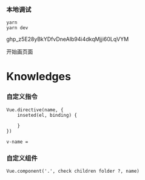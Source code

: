 ### 本地调试
```
yarn
yarn dev
```


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


开始画页面

# Knowledges

### 自定义指令
```
Vue.directive(name, {
	inseted(el, binding) {

	}
})
```
```
v-name = 
``` 

### 自定义组件
```
Vue.component('.', check children folder ?, name)
```